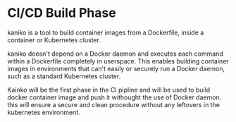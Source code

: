 # CI/CD Build Phase

kaniko is a tool to build container images from a Dockerfile, inside a container or Kubernetes cluster.

kaniko doesn't depend on a Docker daemon and executes each command within a Dockerfile completely in userspace. This enables building container images in environments that can't easily or securely run a Docker daemon, such as a standard Kubernetes cluster.

Kainko will be the first phase in the CI pipline and will be used to build docker container image and push it withought the use of Docker daemon. this will ensure a secure and clean procedure without any leftovers in the kubernetes environment.

